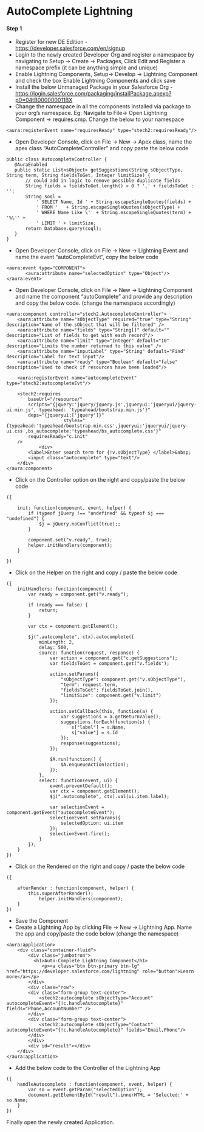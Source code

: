 AutoComplete Lightning
===================
#### <i class="icon-pencil"></i> Step 1
 *  Register for new DE Edition  - https://developer.salesforce.com/en/signup
 *  Login to the newly created Developer Org and register a namespace by navigating to  Setup → Create → Packages, Click Edit and Register a namespace prefix (it can be anything simple and unique)
 *  Enable Lightning Components, Setup→ Develop → Lightning Component and check the box Enable Lightning Components and click save
 *  Install the below Unmanaged Package in your Salesforce Org - https://login.salesforce.com/packaging/installPackage.apexp?p0=04tB000000011BX
 *  Change the namespace in all the components installed via package to your org’s namespace. 
Eg: Navigate to File→ Open Lightning Component →  requires.cmp. Change the below to your namespace  
```
<aura:registerEvent name="requiresReady" type="stech2:requiresReady"/> 
```
 *  Open Developer Console, click on File → New → Apex class, name the apex class “AutoCompleteController” and copy paste the below code  
 ```
 public class AutocompleteController {
    @AuraEnabled
    public static List<sObject> getSuggestions(String sObjectType, String term, String fieldsToGet, Integer limitSize) {
        // could add in logic to remove possible duplicate fields
        String fields = fieldsToGet.length() > 0 ? ',' + fieldsToGet : ''; 
    	String soql = 
            ' SELECT Name, Id ' + String.escapeSingleQuotes(fields) +
            ' FROM '   + String.escapeSingleQuotes(sObjectType) +
            ' WHERE Name Like \'' + String.escapeSingleQuotes(term) + '%\'' +
            ' LIMIT ' + limitSize;
        return Database.query(soql);
    }
}

 ```
 *  Open Developer Console, click on File → New → Lightning Event and name the event “autoCompleteEvt”, copy the below code
 ```
 <aura:event type="COMPONENT">
		<aura:attribute name="selectedOption" type="Object"/>
</aura:event>

 ```
 * Open Developer Console, click on File → New → Lightning Component and name the component “autoComplete” and provide any description and copy the below code. (change the namespace accordingly) 
```
<aura:component controller="stech2.AutocompleteController">
    <aura:attribute name="sObjectType" required="true" type="String" description="Name of the sObject that will be filtered" />
    <aura:attribute name="fields" type="String[]" default="" description="List of fields to get with each record"/>
    <aura:attribute name="limit" type="Integer" default="10" description="Limits the number returned to this value" />
    <aura:attribute name="inputLabel" type="String" default="Find" description="Label for text input"/>
    <aura:attribute name="ready" type="Boolean" default="false" description="Used to check if resources have been loaded"/>

    <aura:registerEvent name="autocompleteEvent" type="stech2:autocompleteEvt"/>
    
    <stech2:requires 
        baseUrl="/resource/"
		scripts="{jquery:'jquery/jquery.js',jqueryui:'jqueryui/jquery-ui.min.js', typeahead: 'typeahead/bootstrap.min.js'}"
      	deps="{jqueryui:['jquery']}"
                     styles="{typeahead:'typeahead/bootstrap.min.css',jqueryui:'jqueryui/jquery-ui.css',bs_autocomplete:'typeahead/bs_autocomplete.css'}"
		requiresReady="c.init"
    />
            <div>
        <label>Enter search term for {!v.sObjectType} </label>&nbsp;
        <input class="autocomplete" type="text"/>
    </div>
</aura:component>

```
* Click on the Controller option on the right and copy/paste the below code 
```
({
    
    init: function(component, event, helper) {       
        if (typeof jQuery !== "undefined" && typeof $j === "undefined") {
            $j = jQuery.noConflict(true);;
        }        
        
       	component.set("v.ready", true);
       	helper.initHandlers(component);
    }
    
})

```   
*  Click on the Helper on the right and copy / paste the below code
```
({  
    initHandlers: function(component) {
    	var ready = component.get("v.ready");
 
        if (ready === false) {
           	return;
        }
        
        var ctx = component.getElement();
        
        $j(".autocomplete", ctx).autocomplete({
            minLength: 2,
            delay: 500,
            source: function(request, response) {
                var action = component.get("c.getSuggestions");
                var fieldsToGet = component.get("v.fields");
               
                action.setParams({
                    "sObjectType": component.get("v.sObjectType"),
                    "term": request.term,
                    "fieldsToGet": fieldsToGet.join(),
                    "limitSize": component.get("v.limit")
                });
                
                action.setCallback(this, function(a) {
                	var suggestions = a.getReturnValue();
                    suggestions.forEach(function(s) {
                        s["label"] = s.Name,
                        s["value"] = s.Id
                    });
                    response(suggestions);
                });
                
                $A.run(function() {
                    $A.enqueueAction(action); 
                });
            },
            select: function(event, ui) {  
                event.preventDefault();
                var ctx = component.getElement();
                $j(".autocomplete", ctx).val(ui.item.label);
                    
                var selectionEvent = component.getEvent("autocompleteEvent");
                selectionEvent.setParams({
                    selectedOption: ui.item 
                });
                selectionEvent.fire();
            }
        });
    }
})

```

*   Click on the Rendered on the right and copy / paste the below code
```
({
    
	afterRender : function(component, helper) {
	    this.superAfterRender();
            helper.initHandlers(component);
	}
})

```
*  Save the Component
*  Create a Lightning App by clicking File → New → Lightning App. Name the app and copy/paste the code below (change the namespace)
```
<aura:application>
    <div class="container-fluid">
        <div class="jumbotron">
          <h1>Auto-Complete Lightning Component</h1>
             <p><a class="btn btn-primary btn-lg" href="https://developer.salesforce.com/lightning" role="button">Learn more</a></p>
        </div>
        <div class="row">    
        <div class="form-group text-center">
            <stech2:autocomplete sObjectType="Account" autocompleteEvent="{!c.handleAutocomplete}" fields="Phone,AccountNumber" />
        </div>
        <div class="form-group text-center">    
            <stech2:autocomplete sObjectType="Contact" autocompleteEvent="{!c.handleAutocomplete}" fields="Email,Phone"/>
        </div>
        </div>
        <div id="result"></div>
    </div>
</aura:application>

```
*  Add the below code to the Controller of the Lightning App
```
({
    handleAutocomplete : function(component, event, helper) {
        var so = event.getParam("selectedOption");
        document.getElementById("result").innerHTML = 'Selected:' + so.Name;
    }
})

```

Finally open the newly created Application.



